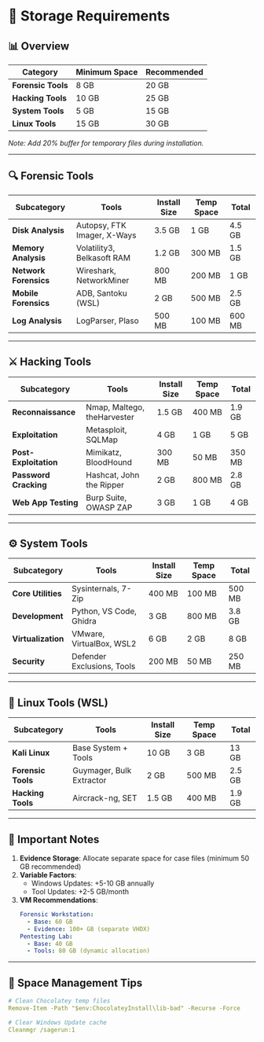 # 💾 Storage Requirements

## 📊 Overview
| Category          | Minimum Space | Recommended |
|-------------------|---------------|-------------|
| **Forensic Tools**| 8 GB          | 20 GB       |
| **Hacking Tools** | 10 GB         | 25 GB       |
| **System Tools**  | 5 GB          | 15 GB       |
| **Linux Tools**   | 15 GB         | 30 GB       |

_Note: Add 20% buffer for temporary files during installation._

---

## 🔍 Forensic Tools
| Subcategory         | Tools                          | Install Size | Temp Space | Total  |
|---------------------|--------------------------------|--------------|------------|--------|
| **Disk Analysis**   | Autopsy, FTK Imager, X-Ways    | 3.5 GB       | 1 GB       | 4.5 GB |
| **Memory Analysis** | Volatility3, Belkasoft RAM     | 1.2 GB       | 300 MB     | 1.5 GB |
| **Network Forensics**| Wireshark, NetworkMiner        | 800 MB       | 200 MB     | 1 GB   |
| **Mobile Forensics**| ADB, Santoku (WSL)             | 2 GB         | 500 MB     | 2.5 GB |
| **Log Analysis**    | LogParser, Plaso               | 500 MB       | 100 MB     | 600 MB |

---

## ⚔️ Hacking Tools
| Subcategory          | Tools                         | Install Size | Temp Space | Total  |
|----------------------|-------------------------------|--------------|------------|--------|
| **Reconnaissance**   | Nmap, Maltego, theHarvester   | 1.5 GB       | 400 MB     | 1.9 GB |
| **Exploitation**     | Metasploit, SQLMap            | 4 GB         | 1 GB       | 5 GB   |
| **Post-Exploitation**| Mimikatz, BloodHound          | 300 MB       | 50 MB      | 350 MB |
| **Password Cracking**| Hashcat, John the Ripper      | 2 GB         | 800 MB     | 2.8 GB |
| **Web App Testing**  | Burp Suite, OWASP ZAP         | 3 GB         | 1 GB       | 4 GB   |

---

## ⚙️ System Tools
| Subcategory        | Tools                        | Install Size | Temp Space | Total  |
|--------------------|------------------------------|--------------|------------|--------|
| **Core Utilities** | Sysinternals, 7-Zip          | 400 MB       | 100 MB     | 500 MB |
| **Development**    | Python, VS Code, Ghidra      | 3 GB         | 800 MB     | 3.8 GB |
| **Virtualization** | VMware, VirtualBox, WSL2     | 6 GB         | 2 GB       | 8 GB   |
| **Security**       | Defender Exclusions, Tools   | 200 MB       | 50 MB      | 250 MB |

---

## 🐧 Linux Tools (WSL)
| Subcategory       | Tools                      | Install Size | Temp Space | Total  |
|-------------------|----------------------------|--------------|------------|--------|
| **Kali Linux**    | Base System + Tools        | 10 GB        | 3 GB       | 13 GB  |
| **Forensic Tools**| Guymager, Bulk Extractor   | 2 GB         | 500 MB     | 2.5 GB |
| **Hacking Tools** | Aircrack-ng, SET           | 1.5 GB       | 400 MB     | 1.9 GB |

---

## 📝 Important Notes
1. **Evidence Storage**: Allocate separate space for case files (minimum 50 GB recommended)
2. **Variable Factors**:
   - Windows Updates: +5-10 GB annually
   - Tool Updates: +2-5 GB/month
3. **VM Recommendations**:
   ```yaml
   Forensic Workstation:
     - Base: 60 GB
     - Evidence: 100+ GB (separate VHDX)
   Pentesting Lab:
     - Base: 40 GB
     - Tools: 80 GB (dynamic allocation)
   ```

---

## 🧹 Space Management Tips

```yaml
# Clean Chocolatey temp files
Remove-Item -Path "$env:ChocolateyInstall\lib-bad" -Recurse -Force

# Clear Windows Update cache
Cleanmgr /sagerun:1
```
